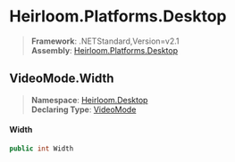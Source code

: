 # Heirloom.Platforms.Desktop

> **Framework**: .NETStandard,Version=v2.1  
> **Assembly**: [Heirloom.Platforms.Desktop][0]  

## VideoMode.Width

> **Namespace**: [Heirloom.Desktop][0]  
> **Declaring Type**: [VideoMode][1]  

#### Width

```cs
public int Width
```

[0]: ../../../Heirloom.Platforms.Desktop.md
[1]: ../VideoMode.md
